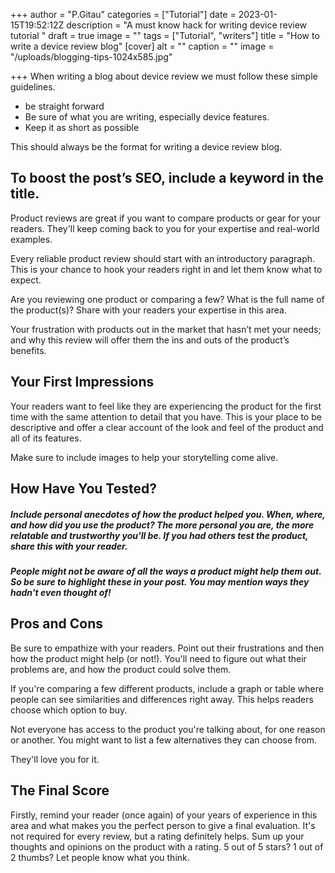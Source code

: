 +++
author = "P.Gitau"
categories = ["Tutorial"]
date = 2023-01-15T19:52:12Z
description = "A must know hack for writing device review tutorial "
draft = true
image = ""
tags = ["Tutorial", "writers"]
title = "How to write a device review blog"
[cover]
alt = ""
caption = ""
image = "/uploads/blogging-tips-1024x585.jpg"

+++
When writing a blog about device review we must follow these simple guidelines.

* be straight forward
* Be sure of what you are writing, especially device features.
* Keep it as short as possible

This should always be the format for writing a device review blog.

## To boost the post’s SEO, include a keyword in the title.

Product reviews are great if you want to compare products or gear for your readers. They'll keep coming back to you for your expertise and real-world examples.

Every reliable product review should start with an introductory paragraph. This is your chance to hook your readers right in and let them know what to expect.

Are you reviewing one product or comparing a few? What is the full name of the product(s)? Share with your readers your expertise in this area.

Your frustration with products out in the market that hasn’t met your needs; and why this review will offer them the ins and outs of the product’s benefits.

## Your First Impressions

Your readers want to feel like they are experiencing the product for the first time with the same attention to detail that you have. This is your place to be descriptive and offer a clear account of the look and feel of the product and all of its features.

Make sure to include images to help your storytelling come alive.

## How Have You Tested?

##### Include personal anecdotes of how the product helped you. When, where, and how did you use the product? The more personal you are, the more relatable and trustworthy you'll be. If you had others test the product, share this with your reader.

##### People might not be aware of all the ways a product might help them out. So be sure to highlight these in your post. You may mention ways they hadn't even thought of!

## Pros and Cons

Be sure to empathize with your readers. Point out their frustrations and then how the product might help (or not!). You'll need to figure out what their problems are, and how the product could solve them.

If you're comparing a few different products, include a graph or table where people can see similarities and differences right away. This helps readers choose which option to buy.

Not everyone has access to the product you're talking about, for one reason or another. You might want to list a few alternatives they can choose from.

They'll love you for it.

## The Final Score

Firstly, remind your reader (once again) of your years of experience in this area and what makes you the perfect person to give a final evaluation. It's not required for every review, but a rating definitely helps. Sum up your thoughts and opinions on the product with a rating. 5 out of 5 stars? 1 out of 2 thumbs? Let people know what you think.